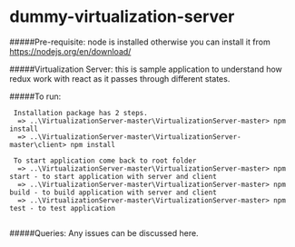 # dummy-virtualization-server
#####Pre-requisite: 
  node is installed otherwise you can install it from https://nodejs.org/en/download/

#####Virtualization Server:
  this is sample application to understand how redux work with react as it passes through different states.
  
#####To run:
  ```
   Installation package has 2 steps.
    => ..\VirtualizationServer-master\VirtualizationServer-master> npm install
    => ..\VirtualizationServer-master\VirtualizationServer-master\client> npm install
    
   To start application come back to root folder
    => ..\VirtualizationServer-master\VirtualizationServer-master> npm start - to start application with server and client
    => ..\VirtualizationServer-master\VirtualizationServer-master> npm build - to build application with server and client
    => ..\VirtualizationServer-master\VirtualizationServer-master> npm test - to test application
    
  ````

#####Queries:
  Any issues can be discussed here.
